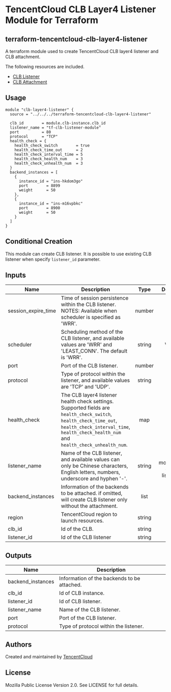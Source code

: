 # TencentCloud CLB Layer4 Listener Module for Terraform

## terraform-tencentcloud-clb-layer4-listener

A terraform module used to create TencentCloud CLB layer4 listener and CLB attachment.

The following resources are included.

* [CLB Listener](https://www.terraform.io/docs/providers/tencentcloud/r/clb_listener.html)
* [CLB Attachment](https://www.terraform.io/docs/providers/tencentcloud/r/clb_attachment.html)

## Usage

```hcl
module "clb-layer4-listener" {
  source = "../../../terraform-tencentcloud-clb-layer4-listener"

  clb_id        = module.clb-instance.clb_id
  listener_name = "tf-clb-listener-module"
  port          = 80
  protocol      = "TCP"
  health_check = {
    health_check_switch        = true
    health_check_time_out      = 2
    health_check_interval_time = 5
    health_check_health_num    = 3
    health_check_unhealth_num  = 3
  }
  backend_instances = [
    {
      instance_id = "ins-hkdom3go"
      port        = 8899
      weight      = 50
    },
    {
      instance_id = "ins-m16vpbkc"
      port        = 8900
      weight      = 50
    }
  ]
}
```

## Conditional Creation

This module can create CLB listener.
It is possible to use existing CLB listener when specify `listener_id` parameter.

## Inputs

| Name | Description | Type | Default | Required |
|------|-------------|:----:|:-----:|:-----:|
| session_expire_time | Time of session persistence within the CLB listener. NOTES: Available when scheduler is specified as 'WRR'. | number | null | no 
| scheduler | Scheduling method of the CLB listener, and available values are 'WRR' and 'LEAST_CONN'. The default is 'WRR'. | string | WRR | no 
| port | Port of the CLB listener. | number | null | no 
| protocol | Type of protocol within the listener, and available values are 'TCP' and 'UDP'. | string | null | no 
| health_check | The CLB layer4 listener health check settings. Supported fields are `health_check_switch`, `health_check_time_out`, `health_check_interval_time`, `health_check_health_num` and `health_check_unhealth_num`. | map | {} | no 
| listener_name | Name of the CLB listener, and available values can only be Chinese characters, English letters, numbers, underscore and hyphen '-'. | string | tf-modules-clb-listener | no 
| backend_instances | Information of the backends to be attached. if omitted, will create CLB listener only without the attachment. | list | [] | no 
| region | TencentCloud region to launch resources. | string |  | no 
| clb_id | Id of the CLB. | string |  | yes 
| listener_id | Id of the CLB listener | string |  | no 

## Outputs

| Name | Description |
|------|-------------|
| backend_instances | Information of the backends to be attached. |
| clb_id | Id of CLB instance. |
| listener_id | Id of CLB listener. |
| listener_name | Name of the CLB listener. |
| port | Port of the CLB listener. |
| protocol | Type of protocol within the listener. |

## Authors

Created and maintained by [TencentCloud](https://github.com/tencentcloudstack/terraform-provider-tencentcloud)

## License

Mozilla Public License Version 2.0.
See LICENSE for full details. 
